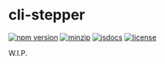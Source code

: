 # cli-stepper

[![npm version][npm-version-badge]][npm-version-href]
[![minzip][minzip-badge]][minzip-href]
[![jsdocs][jsdocs-badge]][jsdocs-href]
[![license][license-badge]][license-href]

W.I.P.

<!-- Badge -->
[npm-version-badge]: https://img.shields.io/npm/v/cli-stepper?style=flat&color=ddd&labelColor=444
[npm-version-href]: https://www.npmjs.com/package/cli-stepper
[minzip-badge]: https://img.shields.io/bundlephobia/minzip/cli-stepper?style=flat&color=ddd&labelColor=444&label=minizip
[minzip-href]: https://bundlephobia.com/result?p=cli-stepper
[jsdocs-badge]: https://img.shields.io/badge/jsDocs-reference-ddd?style=flat&color=ddd&labelColor=444
[jsdocs-href]: https://www.jsdocs.io/package/cli-stepper
[license-badge]: https://img.shields.io/github/license/Lu-Jiejie/cli-stepper?style=flat&color=ddd&labelColor=444
[license-href]: https://github.com/Lu-Jiejie/cli-stepper/blob/main/LICENSE

